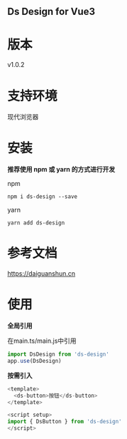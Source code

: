 ## Ds Design for Vue3
# 版本
v1.0.2

# 支持环境
  现代浏览器

# 安装
**推荐使用 npm 或 yarn 的方式进行开发**

npm
```
npm i ds-design --save
```

yarn
```
yarn add ds-design
```

# 参考文档

https://daiguanshun.cn

# 使用
**全局引用**

在main.ts/main.js中引用
```ts
import DsDesign from 'ds-design'
app.use(DsDesign)
```

**按需引入**

```ts
<template>
  <ds-button>按钮</ds-button>
</template>

<script setup>
import { DsButton } from 'ds-design'
</script>
```
